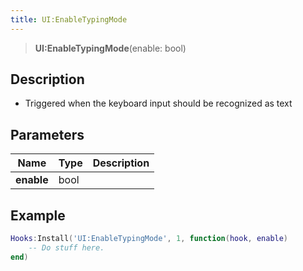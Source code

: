 ```yaml
---
title: UI:EnableTypingMode
---
```


> **UI:EnableTypingMode**(enable: bool)

## Description

- Triggered when the keyboard input should be recognized as text

## Parameters

| Name | Type | Description |
| ---- | ---- | ----------- |
| **enable** | bool |  |

## Example

```lua
Hooks:Install('UI:EnableTypingMode', 1, function(hook, enable)
    -- Do stuff here.
end)
```
